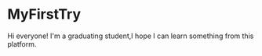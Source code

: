 # MyFirstTry

Hi everyone!
I'm a graduating student,I hope I can learn something from this platform.
